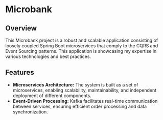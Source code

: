 # Microbank

## Overview

This Microbank project is a robust and scalable application consisting of loosely coupled Spring Boot microservices that comply to the CQRS and Event Sourcing patterns. This application is showcasing my expertise in various technologies and best practices.

## Features
- **Microservices Architecture:** The system is built as a set of microservices, enabling scalability, maintainability, and independent deployment of different components.
- **Event-Driven Processing:** Kafka facilitates real-time communication between services, ensuring efficient order processing and data synchronization.
